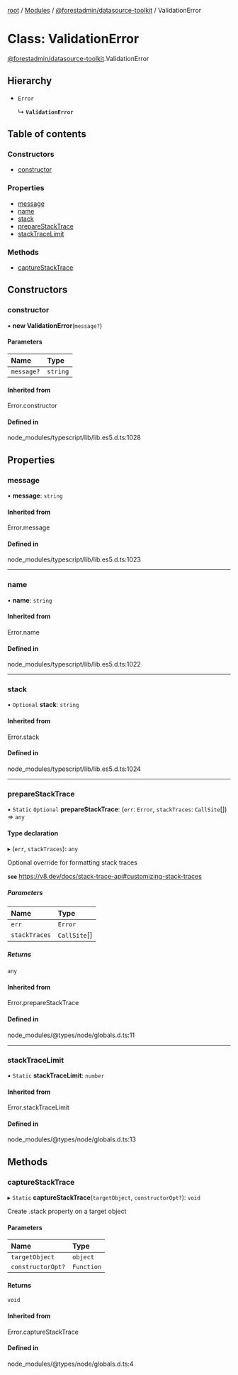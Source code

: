[root](../README.md) / [Modules](../modules.md) / [@forestadmin/datasource-toolkit](../modules/forestadmin_datasource_toolkit.md) / ValidationError

# Class: ValidationError

[@forestadmin/datasource-toolkit](../modules/forestadmin_datasource_toolkit.md).ValidationError

## Hierarchy

- `Error`

  ↳ **`ValidationError`**

## Table of contents

### Constructors

- [constructor](forestadmin_datasource_toolkit.ValidationError.md#constructor)

### Properties

- [message](forestadmin_datasource_toolkit.ValidationError.md#message)
- [name](forestadmin_datasource_toolkit.ValidationError.md#name)
- [stack](forestadmin_datasource_toolkit.ValidationError.md#stack)
- [prepareStackTrace](forestadmin_datasource_toolkit.ValidationError.md#preparestacktrace)
- [stackTraceLimit](forestadmin_datasource_toolkit.ValidationError.md#stacktracelimit)

### Methods

- [captureStackTrace](forestadmin_datasource_toolkit.ValidationError.md#capturestacktrace)

## Constructors

### constructor

• **new ValidationError**(`message?`)

#### Parameters

| Name | Type |
| :------ | :------ |
| `message?` | `string` |

#### Inherited from

Error.constructor

#### Defined in

node_modules/typescript/lib/lib.es5.d.ts:1028

## Properties

### message

• **message**: `string`

#### Inherited from

Error.message

#### Defined in

node_modules/typescript/lib/lib.es5.d.ts:1023

___

### name

• **name**: `string`

#### Inherited from

Error.name

#### Defined in

node_modules/typescript/lib/lib.es5.d.ts:1022

___

### stack

• `Optional` **stack**: `string`

#### Inherited from

Error.stack

#### Defined in

node_modules/typescript/lib/lib.es5.d.ts:1024

___

### prepareStackTrace

▪ `Static` `Optional` **prepareStackTrace**: (`err`: `Error`, `stackTraces`: `CallSite`[]) => `any`

#### Type declaration

▸ (`err`, `stackTraces`): `any`

Optional override for formatting stack traces

**`see`** https://v8.dev/docs/stack-trace-api#customizing-stack-traces

##### Parameters

| Name | Type |
| :------ | :------ |
| `err` | `Error` |
| `stackTraces` | `CallSite`[] |

##### Returns

`any`

#### Inherited from

Error.prepareStackTrace

#### Defined in

node_modules/@types/node/globals.d.ts:11

___

### stackTraceLimit

▪ `Static` **stackTraceLimit**: `number`

#### Inherited from

Error.stackTraceLimit

#### Defined in

node_modules/@types/node/globals.d.ts:13

## Methods

### captureStackTrace

▸ `Static` **captureStackTrace**(`targetObject`, `constructorOpt?`): `void`

Create .stack property on a target object

#### Parameters

| Name | Type |
| :------ | :------ |
| `targetObject` | `object` |
| `constructorOpt?` | `Function` |

#### Returns

`void`

#### Inherited from

Error.captureStackTrace

#### Defined in

node_modules/@types/node/globals.d.ts:4
